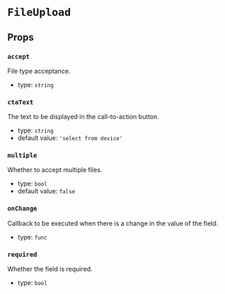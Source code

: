 `FileUpload`
============



Props
-----

### `accept`

File type acceptance.

- type: `string`


### `ctaText`

The text to be displayed in the call-to-action button.

- type: `string`
- default value: `'select from device'`


### `multiple`

Whether to accept multiple files.

- type: `bool`
- default value: `false`


### `onChange`

Callback to be executed when there is a change in the value of the field.

- type: `func`


### `required`

Whether the field is required.

- type: `bool`

